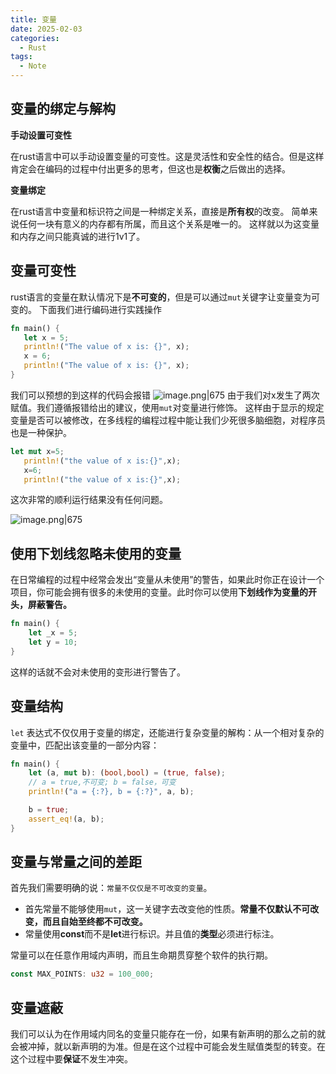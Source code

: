 ```yaml
---
title: 变量
date: 2025-02-03
categories:
  - Rust
tags:
  - Note
---
```


## 变量的绑定与解构

**手动设置可变性**

在rust语言中可以手动设置变量的可变性。这是灵活性和安全性的结合。但是这样肯定会在编码的过程中付出更多的思考，但这也是**权衡**之后做出的选择。

**变量绑定**

在rust语言中变量和标识符之间是一种绑定关系，直接是**所有权**的改变。
简单来说任何一块有意义的内存都有所属，而且这个关系是唯一的。
这样就以为这变量和内存之间只能真诚的进行1v1了。

## 变量可变性

rust语言的变量在默认情况下是**不可变的**，但是可以通过`mut`关键字让变量变为可变的。
 下面我们进行编码进行实践操作
 ```rust
 fn main() {
    let x = 5;
    println!("The value of x is: {}", x);
    x = 6;
    println!("The value of x is: {}", x);
}
```

我们可以预想的到这样的代码会报错
![image.png|675](https://weijiale.oss-cn-shanghai.aliyuncs.com/picgo/20240106215132.png)
由于我们对x发生了两次赋值。我们遵循报错给出的建议，使用`mut`对变量进行修饰。
这样由于显示的规定变量是否可以被修改，在多线程的编程过程中能让我们少死很多脑细胞，对程序员也是一种保护。

```rust
let mut x=5;
   println!("the value of x is:{}",x);
   x=6;
   println!("the value of x is:{}",x);
```

这次非常的顺利运行结果没有任何问题。

![image.png|675](https://weijiale.oss-cn-shanghai.aliyuncs.com/picgo/20240106220106.png)

## 使用下划线忽略未使用的变量

在日常编程的过程中经常会发出“变量从未使用”的警告，如果此时你正在设计一个项目，你可能会拥有很多的未使用的变量。此时你可以使用**下划线作为变量的开头，屏蔽警告。**

```rust
fn main() {
    let _x = 5;
    let y = 10;
}
```

这样的话就不会对未使用的变形进行警告了。

## 变量结构


`let` 表达式不仅仅用于变量的绑定，还能进行复杂变量的解构：从一个相对复杂的变量中，匹配出该变量的一部分内容：

```rust
fn main() {
    let (a, mut b): (bool,bool) = (true, false);
    // a = true,不可变; b = false，可变
    println!("a = {:?}, b = {:?}", a, b);

    b = true;
    assert_eq!(a, b);
}
```

## 变量与常量之间的差距

首先我们需要明确的说：`常量不仅仅是不可改变的变量`。
- 首先常量不能够使用`mut`，这一关键字去改变他的性质。**常量不仅默认不可改变，而且自始至终都不可改变。**
- 常量使用**const**而不是**let**进行标识。并且值的**类型**必须进行标注。

常量可以在任意作用域内声明，而且生命期贯穿整个软件的执行期。

```rust
const MAX_POINTS: u32 = 100_000;

```

## 变量遮蔽

我们可以认为在作用域内同名的变量只能存在一份，如果有新声明的那么之前的就会被冲掉，就以新声明的为准。但是在这个过程中可能会发生赋值类型的转变。在这个过程中要**保证**不发生冲突。

